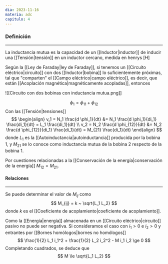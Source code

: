 ```yaml
---
dia: 2023-11-16
materia: adc
capitulo: 4
---
```

### Definición
---
La inductancia mutua es la capacidad de un [[Inductor|inductor]] de inducir una [[Tensión|tensión]] en un inductor cercano, medida en henrys $[H]$

Según la [[Ley de Faraday|ley de Faraday]], si tenemos un [[Circuito eléctrico|circuito]] con dos [[Inductor|bobina]] lo suficientemente próximas, tal que "comparten" el [[Campo eléctrico|campo eléctrico]], es decir, que están [[Acoplación magnética|magnéticamente acopladas]], entonces 

![[Circuito con dos bobinas con inductancia mutua.png]]

$$ \phi_1 = \phi_{11} + \phi_{12} $$
Con las [[Tensión|tensiones]] $$ \begin{align}
	v_1 = N_1 \frac{d \phi_1}{dt} &= N_1 \frac{d \phi_1}{di_1} \frac{di_1}{dt} = L_1 \frac{di_1}{dt} \\
	v_2 = N_2 \frac{d \phi_{12}}{dt} &= N_2 \frac{d \phi_{12}}{di_1} \frac{di_1}{dt} = M_{21} \frac{di_1}{dt}
\end{align} $$ donde $L_1$ es la [[Autoinductancia|autoinductancia]] producida por la bobina 1, y $M_{21}$ se lo conoce como inductancia mutua de la bobina 2 respecto de la bobina 1.

Por cuestiones relacionadas a la [[Conservación de la energía|conservación de la energía]] $M_{12} = M_{21}$.

#### Relaciones
---
Se puede determinar el valor de  $M_{ij}$ como $$ M_{ij} = k ~ \sqrt{L_1 L_2} $$ donde $k$ es el [[Coeficiente de acoplamiento|coeficiente de acoplamiento]].

Como la [[Energía|energía]] almacenada en un [[Circuito eléctrico|circuito]] pasivo no puede ser negativa. Si consideramos el caso con $i_1 > 0$ e $i_2 > 0$ y entrantes por [[Bornes homólogos|bornes no homólogos]] $$ \frac{1}{2} L_1 i_1^2 + \frac{1}{2} L_2 i_2^2 - M i_1 i_2 \ge 0 $$
Completando cuadrados, se deduce que $$ M \le \sqrt{L_1 L_2} $$